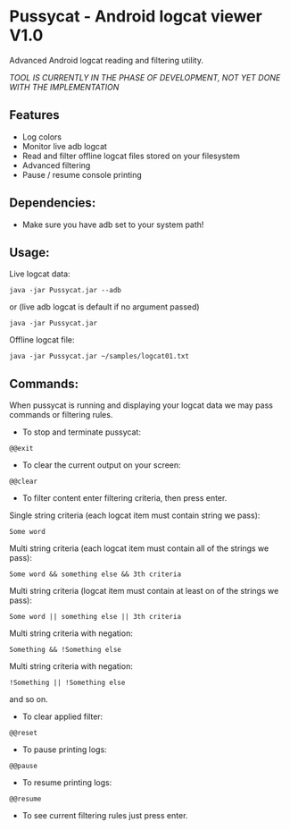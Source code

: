# Pussycat - Android logcat viewer V1.0

Advanced Android logcat reading and filtering utility.

*TOOL IS CURRENTLY IN THE PHASE OF DEVELOPMENT, NOT YET DONE WITH THE IMPLEMENTATION*

## Features

- Log colors
- Monitor live adb logcat
- Read and filter offline logcat files stored on your filesystem
- Advanced filtering
- Pause / resume console printing

## Dependencies:

- Make sure you have adb set to your system path!

## Usage:

Live logcat data:
```
java -jar Pussycat.jar --adb
```
or (live adb logcat is default if no argument passed)
```
java -jar Pussycat.jar
```

Offline logcat file:
```
java -jar Pussycat.jar ~/samples/logcat01.txt
```

## Commands:

When pussycat is running and displaying your logcat data we may pass commands or filtering rules.

- To stop and terminate pussycat:
```
@@exit
```

- To clear the current output on your screen:
```
@@clear
```

- To filter content enter filtering criteria, then press enter.

Single string criteria (each logcat item must contain string we pass):
```
Some word
```

Multi string criteria (each logcat item must contain all of the strings we pass):
```
Some word && something else && 3th criteria
```

Multi string criteria (logcat item must contain at least on of the strings we pass):
```
Some word || something else || 3th criteria
```

Multi string criteria with negation:
```
Something && !Something else
```

Multi string criteria with negation:
```
!Something || !Something else
```

and so on.

- To clear applied filter:
```
@@reset
```

- To pause printing logs:
```
@@pause
```

- To resume printing logs:
```
@@resume
```

- To see current filtering rules just press enter.